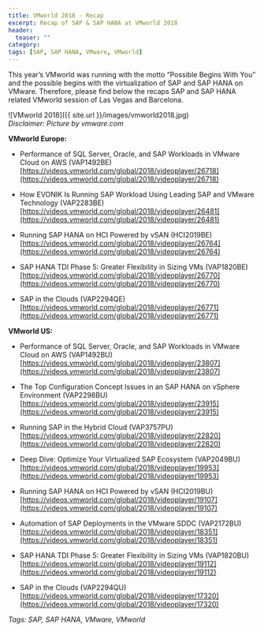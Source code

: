 ```yaml
---
title: VMworld 2018 - Recap
excerpt: Recap of SAP & SAP HANA at VMworld 2018
header:
  teaser: ""
category:
tags: [SAP, SAP HANA, VMware, VMworld]
---
```


This year’s VMworld was running with the motto “Possible Begins With You” and the possible begins with the virtualization of SAP and SAP HANA on VMware. Therefore, please find below the recaps SAP and SAP HANA related VMworld session of Las Vegas and Barcelona.

![VMworld 2018]({{ site.url }}/images/vmworld2018.jpg)  
*Disclaimer: Picture by vmware.com*

**VMworld Europe:**

* Performance of SQL Server, Oracle, and SAP Workloads in VMware Cloud on AWS (VAP1492BE)
[https://videos.vmworld.com/global/2018/videoplayer/26718](https://videos.vmworld.com/global/2018/videoplayer/26718)

* How EVONIK Is Running SAP Workload Using Leading SAP and VMware Technology (VAP2283BE)
[https://videos.vmworld.com/global/2018/videoplayer/26481](https://videos.vmworld.com/global/2018/videoplayer/26481)

* Running SAP HANA on HCI Powered by vSAN (HCI2019BE)
[https://videos.vmworld.com/global/2018/videoplayer/26764](https://videos.vmworld.com/global/2018/videoplayer/26764)

* SAP HANA TDI Phase 5: Greater Flexibility in Sizing VMs (VAP1820BE)
[https://videos.vmworld.com/global/2018/videoplayer/26770](https://videos.vmworld.com/global/2018/videoplayer/26770)

* SAP in the Clouds (VAP2294QE)  
[https://videos.vmworld.com/global/2018/videoplayer/26771](https://videos.vmworld.com/global/2018/videoplayer/26771)

**VMworld US:**

* Performance of SQL Server, Oracle, and SAP Workloads in VMware Cloud on AWS (VAP1492BU)
[https://videos.vmworld.com/global/2018/videoplayer/23807](https://videos.vmworld.com/global/2018/videoplayer/23807)

* The Top Configuration Concept Issues in an SAP HANA on vSphere Environment (VAP2298BU)
[https://videos.vmworld.com/global/2018/videoplayer/23915](https://videos.vmworld.com/global/2018/videoplayer/23915)

* Running SAP in the Hybrid Cloud (VAP3757PU)
[https://videos.vmworld.com/global/2018/videoplayer/22820](https://videos.vmworld.com/global/2018/videoplayer/22820)

* Deep Dive: Optimize Your Virtualized SAP Ecosystem (VAP2049BU)
[https://videos.vmworld.com/global/2018/videoplayer/19953](https://videos.vmworld.com/global/2018/videoplayer/19953)

* Running SAP HANA on HCI Powered by vSAN (HCI2019BU)
[https://videos.vmworld.com/global/2018/videoplayer/19107](https://videos.vmworld.com/global/2018/videoplayer/19107)

* Automation of SAP Deployments in the VMware SDDC (VAP2172BU)
[https://videos.vmworld.com/global/2018/videoplayer/18351](https://videos.vmworld.com/global/2018/videoplayer/18351)

* SAP HANA TDI Phase 5: Greater Flexibility in Sizing VMs (VAP1820BU)
[https://videos.vmworld.com/global/2018/videoplayer/19112](https://videos.vmworld.com/global/2018/videoplayer/19112)

* SAP in the Clouds (VAP2294QU)
[https://videos.vmworld.com/global/2018/videoplayer/17320](https://videos.vmworld.com/global/2018/videoplayer/17320)

*Tags: SAP, SAP HANA, VMware, VMworld*
